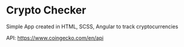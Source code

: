 # Crypto Checker

Simple App created in HTML, SCSS, Angular to track cryptocurrencies

API: https://www.coingecko.com/en/api


